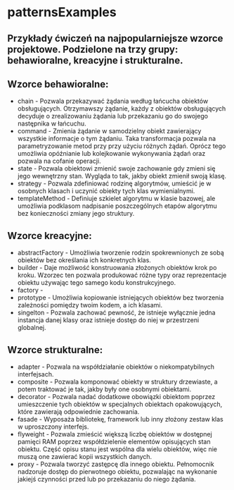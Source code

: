 # patternsExamples
## Przykłady ćwiczeń na najpopularniejsze wzorce projektowe. Podzielone na trzy grupy: behawioralne, kreacyjne i strukturalne.
## Wzorce behawioralne:
* chain - Pozwala przekazywać żądania według łańcucha obiektów obsługujących. 
          Otrzymawszy żądanie, każdy z obiektów obsługujących decyduje o zrealizowaniu żądania lub przekazaniu go do swojego następnika w łańcuchu.
* command - Zmienia żądanie w samodzielny obiekt zawierający wszystkie informacje o tym żądaniu. 
            Taka transformacja pozwala na parametryzowanie metod przy przy użyciu różnych żądań. 
            Oprócz tego umożliwia opóźnianie lub kolejkowanie wykonywania żądań oraz pozwala na cofanie operacji.
* state - Pozwala obiektowi zmienić swoje zachowanie gdy zmieni się jego wewnętrzny stan. Wygląda to tak, jakby obiekt zmienił swoją klasę.
* strategy - Pozwala zdefiniować rodzinę algorytmów, umieścić je w osobnych klasach i uczynić obiekty tych klas wymienialnymi.
* templateMethod - Definiuje szkielet algorytmu w klasie bazowej, 
                   ale umożliwia podklasom nadpisanie poszczególnych etapów algorytmu bez konieczności zmiany jego struktury.
## Wzorce kreacyjne:
* abstractFactory - Umożliwia tworzenie rodzin spokrewnionych ze sobą obiektów bez określania ich konkretnych klas.
* builder - Daje możliwość konstruowania złożonych obiektów krok po kroku. 
            Wzorzec ten pozwala produkować różne typy oraz reprezentacje obiektu używając tego samego kodu konstrukcyjnego.
* factory - 
* prototype - Umożliwia kopiowanie istniejących obiektów bez tworzenia zależności pomiędzy twoim kodem, a ich klasami.
* singelton - Pozwala zachować pewność, że istnieje wyłącznie jedna instancja danej klasy oraz istnieje dostęp do niej w przestrzeni globalnej.
## Wzorce strukturalne:
* adapter - Pozwala na współdziałanie obiektów o niekompatybilnych interfejsach.
* composite - Pozwala komponować obiekty w struktury drzewiaste, a potem traktować je tak, jakby były one osobnymi obiektami.
* decorator - Pozwala nadać dodatkowe obowiązki obiektom poprzez umieszczenie tych obiektów w specjalnych obiektach opakowujących, 
              które zawierają odpowiednie zachowania.
* fasade - Wyposaża bibliotekę, framework lub inny złożony zestaw klas w uproszczony interfejs.
* flyweight - Pozwala zmieścić większą liczbę obiektów w dostępnej pamięci RAM poprzez współdzielenie elementów opisujących stan obiektu. 
              Część opisu stanu jest wspólna dla wielu obiektów, więc nie muszą one zawierać kopii wszystkich danych.
* proxy - Pozwala tworzyć zastępcę dla innego obiektu. Pełnomocnik nadzoruje dostęp do pierwotnego obiektu, 
          pozwalając na wykonanie jakiejś czynności przed lub po przekazaniu do niego żądania.
                 
